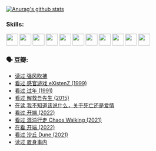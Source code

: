 
[![Anurag's github stats](https://github-readme-stats.vercel.app/api?username=w940853815)](https://github.com/anuraghazra/github-readme-stats)

### Skills:

<code><img height="32" src="https://cdn.jsdelivr.net/npm/simple-icons@v5/icons/python.svg"></code>
<code><img height="32" src="https://cdn.jsdelivr.net/npm/simple-icons@v5/icons/javascript.svg"></code>
<code><img height="32" src="https://cdn.jsdelivr.net/npm/simple-icons@v5/icons/django.svg"></code>
<code><img height="32" src="https://cdn.jsdelivr.net/npm/simple-icons@v5/icons/flask.svg"></code>
<code><img height="32" src="https://cdn.jsdelivr.net/npm/simple-icons@v5/icons/vuetify.svg"></code>
<code><img height="32" src="https://cdn.jsdelivr.net/npm/simple-icons@v5/icons/git.svg"></code>
<code><img height="32" src="https://cdn.jsdelivr.net/npm/simple-icons@v5/icons/docker.svg"></code>
<code><img height="32" src="https://cdn.jsdelivr.net/npm/simple-icons@v5/icons/postgresql.svg"></code>
<code><img height="32" src="https://cdn.jsdelivr.net/npm/simple-icons@v5/icons/elasticsearch.svg"></code>
<code><img height="32" src="https://cdn.jsdelivr.net/npm/simple-icons@v5/icons/macos.svg"></code>
<code><img height="32" src="https://cdn.jsdelivr.net/npm/simple-icons@v5/icons/linux.svg"></code>

### 🗣 豆瓣:

<!-- DOUBAN-ACTIVITIES:START -->
- [读过 强风吹拂](https://www.douban.com/people/136069238/status/3749992005/?_i=44063431)
- [看过 感官游戏 eXistenZ‎ (1999)](https://www.douban.com/people/136069238/status/3748577364/?_i=44063431)
- [看过 过年‎ (1991)](https://www.douban.com/people/136069238/status/3747235967/?_i=44063431)
- [看过 解救吾先生‎ (2015)](https://www.douban.com/people/136069238/status/3744047085/?_i=44063431)
- [在读 我不知道该说什么，关于死亡还是爱情](https://www.douban.com/people/136069238/status/3742672820/?_i=44063431)
- [看过 开端‎ (2022)](https://www.douban.com/people/136069238/status/3737530861/?_i=44063431)
- [看过 混沌行走 Chaos Walking‎ (2021)](https://www.douban.com/people/136069238/status/3734828206/?_i=44063431)
- [在看 开端‎ (2022)](https://www.douban.com/people/136069238/status/3733533297/?_i=44063431)
- [看过 沙丘 Dune‎ (2021)](https://www.douban.com/people/136069238/status/3726869471/?_i=44063431)
- [读过 置身事内](https://www.douban.com/people/136069238/status/3726223867/?_i=44063431)
<!-- DOUBAN-ACTIVITIES:END -->
<!--
**w940853815/w940853815** is a ✨ _special_ ✨ repository because its `README.md` (this file) appears on your GitHub profile.

Here are some ideas to get you started:

- 🔭 I’m currently working on ...
- 🌱 I’m currently learning ...
- 👯 I’m looking to collaborate on ...
- 🤔 I’m looking for help with ...
- 💬 Ask me about ...
- 📫 How to reach me: ...
- 😄 Pronouns: ...
- ⚡ Fun fact: ...
-->
